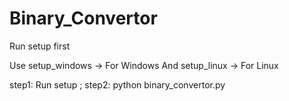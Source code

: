 # Binary_Convertor

Run setup first

Use setup_windows -> For Windows
And setup_linux   -> For Linux

step1: Run setup ;
step2: python binary_convertor.py
